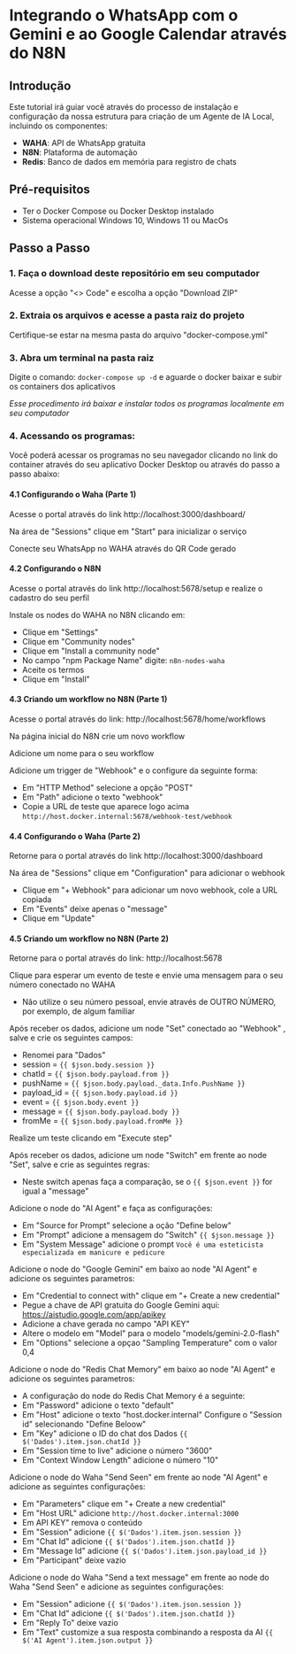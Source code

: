 # Integrando o WhatsApp com o Gemini e ao Google Calendar através do N8N

## Introdução

Este tutorial irá guiar você através do processo de instalação e configuração da nossa estrutura para criação de um Agente de IA Local, incluindo os componentes:

- **WAHA**: API de WhatsApp gratuita
- **N8N**: Plataforma de automação
- **Redis**: Banco de dados em memória para registro de chats

## Pré-requisitos

- Ter o Docker Compose ou Docker Desktop instalado
- Sistema operacional Windows 10, Windows 11 ou MacOs

## Passo a Passo

### 1. Faça o download deste repositório em seu computador
Acesse a opção "<> Code" e escolha a opção "Download ZIP"

### 2. Extraia os arquivos e acesse a pasta raiz do projeto
Certifique-se estar na mesma pasta do arquivo "docker-compose.yml"

### 3. Abra um terminal na pasta raiz
Digite o comando: ```docker-compose up -d``` e aguarde o docker baixar e subir os containers dos aplicativos

*Esse procedimento irá baixar e instalar todos os programas localmente em seu computador*

### 4. Acessando os programas:
Você poderá acessar os programas no seu navegador clicando no link do container através do seu aplicativo Docker Desktop ou através do passo a passo abaixo:

#### 4.1 Configurando o Waha (Parte 1)

Acesse o portal através do link http://localhost:3000/dashboard/

Na área de "Sessions" clique em "Start" para inicializar o serviço

Conecte seu WhatsApp no WAHA através do QR Code gerado

#### 4.2 Configurando o N8N

Acesse o portal através do link http://localhost:5678/setup e realize o cadastro do seu perfil

Instale os nodes do WAHA no N8N clicando em:
- Clique em "Settings"
- Clique em "Community nodes"
- Clique em "Install a community node"
- No campo "npm Package Name" digite: ```n8n-nodes-waha```
- Aceite os termos
- Clique em "Install"

#### 4.3 Criando um workflow no N8N (Parte 1)

Acesse o portal através do link: http://localhost:5678/home/workflows

Na página inicial do N8N crie um novo workflow

Adicione um nome para o seu workflow

Adicione um trigger de "Webhook" e o configure da seguinte forma:
- Em "HTTP Method" selecione a opção "POST"
- Em "Path" adicione o texto "webhook"
- Copie a URL de teste que aparece logo acima ```http://host.docker.internal:5678/webhook-test/webhook```

#### 4.4 Configurando o Waha (Parte 2)
Retorne para  o portal através do link http://localhost:3000/dashboard

Na área de "Sessions" clique em "Configuration" para adicionar o webhook
- Clique em "+ Webhook" para adicionar um novo webhook, cole a URL copiada
- Em "Events" deixe apenas o "message"
- Clique em "Update"

#### 4.5 Criando um workflow no N8N (Parte 2)

Retorne para o portal através do link: http://localhost:5678

Clique para esperar um evento de teste e envie uma mensagem para o seu número conectado no WAHA
- Não utilize o seu número pessoal, envie através de OUTRO NÚMERO, por exemplo, de algum familiar

Após receber os dados, adicione um node "Set" conectado ao "Webhook" , salve e crie os seguintes campos:
- Renomei para "Dados"
- session = ```{{ $json.body.session }}```
- chatId = ```{{ $json.body.payload.from }}```
- pushName = ```{{ $json.body.payload._data.Info.PushName }}```
- payload_id = ```{{ $json.body.payload.id }}```
- event = ```{{ $json.body.event }}```
- message = ```{{ $json.body.payload.body }}``` 
- fromMe = ```{{ $json.body.payload.fromMe }}```

Realize um teste clicando em "Execute step"

Após receber os dados, adicione um node "Switch" em frente ao node "Set", salve e crie as seguintes regras:
- Neste switch apenas faça a comparação, se o ```{{ $json.event }}``` for igual a "message"

Adicione o node do "AI Agent" e faça as configurações:
- Em "Source for Prompt" selecione a oção "Define below"
- Em "Prompt" adicione a mensagem do "Switch" ```{{ $json.message }}```
- Em "System Message" adicione o prompt ```Você é uma esteticista especializada em manicure e pedicure```

Adicione o node do "Google Gemini" em baixo ao node "AI Agent" e adicione os seguintes parametros:
- Em "Credential to connect with" clique em "+ Create a new credential"
- Pegue a chave de API gratuita do Google Gemini aqui: https://aistudio.google.com/app/apikey
- Adicione a chave gerada no campo "API KEY"
- Altere o modelo em "Model" para o modelo "models/gemini-2.0-flash"
- Em "Options" selecione a opçao "Sampling Temperature" com o valor 0,4

Adicione o node do "Redis Chat Memory" em baixo ao node "AI Agent" e adicione os seguintes parametros:
- A configuração do node do Redis Chat Memory é a seguinte:
- Em "Password" adicione o texto "default"
- Em "Host" adicione o texto "host.docker.internal"
Configure o "Session id" selecionando "Define Beloow"
- Em "Key" adicione o ID do chat dos Dados ```{{ $('Dados').item.json.chatId }}```
- Em "Session time to live" adicione o número "3600"
- Em "Context Window Length" adicione o número "10"

Adicione o node do Waha "Send Seen" em frente ao node "AI Agent" e adicione as seguintes configurações:
- Em "Parameters" clique em "+ Create a new credential"
- Em "Host URL" adicione ```http://host.docker.internal:3000```
- Em API KEY" remova o conteúdo
- Em "Session" adicione ```{{ $('Dados').item.json.session }}```
- Em "Chat Id" adicione ```{{ $('Dados').item.json.chatId }}```
- Em "Message Id" adicione ```{{ $('Dados').item.json.payload_id }}```
- Em "Participant" deixe vazio

Adicione o node do Waha "Send a text message" em frente ao node do  Waha "Send Seen" e adicione as seguintes configurações:
- Em "Session" adicione ```{{ $('Dados').item.json.session }}```
- Em "Chat Id" adicione ```{{ $('Dados').item.json.chatId }}```
- Em "Reply To" deixe vazio
- Em "Text" customize a sua resposta combinando a resposta da AI ```{{ $('AI Agent').item.json.output }}```
